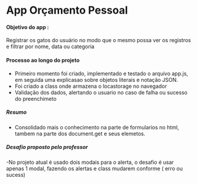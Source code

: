 # App Orçamento Pessoal

#### Objetivo do app :
 Registrar os gatos do usuário no modo que o mesmo possa ver os registros e filtrar por nome, data ou categoria 

#### Processo ao longo do projeto
- Primeiro momento foi criado, implementado e testado o arquivo app.js, em seguida uma explicasao sobre objetos literais e notação JSON.
- Foi criado a class onde armazena o locastorage no navegador
- Validação dos dados, alertando o usuario no caso de falha ou sucesso do preenchimeto

##### Resumo 
- Consolidado mais o conhecimento na parte de formularios no html, tambem na parte dos document.get e seus elemetos.

##### Desafio proposto pelo professor 
-No projeto atual é usado dois modais para o alerta, o desafio é usar apenas 1 modal, fazendo os alertas e class mudarem conforme ( erro ou sucess) 